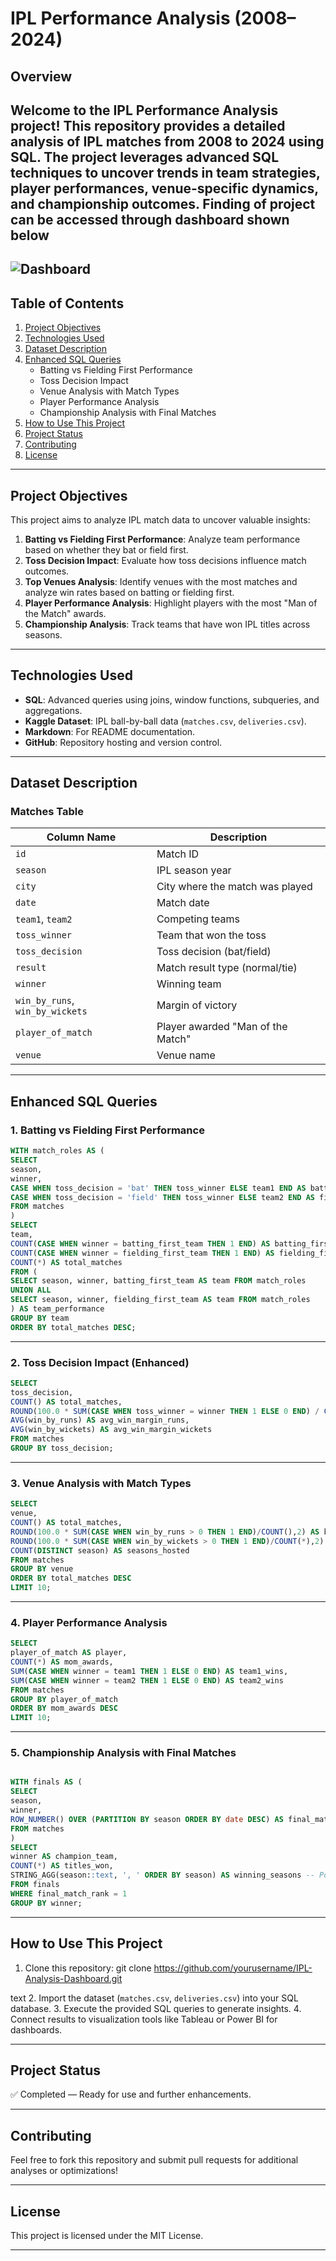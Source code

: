 # **IPL Performance Analysis  (2008–2024)**

## **Overview**

Welcome to the **IPL Performance Analysis** project! This repository provides a detailed analysis of IPL matches from 2008 to 2024 using SQL. The project leverages advanced SQL techniques to uncover trends in team strategies, player performances, venue-specific dynamics, and championship outcomes. Finding of project can be accessed through dashboard shown below
---
![Dashboard](https://github.com/vishalbhadane98/IPL-Performance-Analysis/blob/main/Screenshot%202025-03-31%20152535.png)
---
## **Table of Contents**

1. [Project Objectives](#project-objectives)  
2. [Technologies Used](#technologies-used)  
3. [Dataset Description](#dataset-description)  
4. [Enhanced SQL Queries](#enhanced-sql-queries)  
   - Batting vs Fielding First Performance  
   - Toss Decision Impact  
   - Venue Analysis with Match Types  
   - Player Performance Analysis  
   - Championship Analysis with Final Matches  
5. [How to Use This Project](#how-to-use-this-project)  
6. [Project Status](#project-status)  
7. [Contributing](#contributing)  
8. [License](#license)

---

## **Project Objectives**

This project aims to analyze IPL match data to uncover valuable insights:

1. **Batting vs Fielding First Performance**: Analyze team performance based on whether they bat or field first.
2. **Toss Decision Impact**: Evaluate how toss decisions influence match outcomes.
3. **Top Venues Analysis**: Identify venues with the most matches and analyze win rates based on batting or fielding first.
4. **Player Performance Analysis**: Highlight players with the most "Man of the Match" awards.
5. **Championship Analysis**: Track teams that have won IPL titles across seasons.

---

## **Technologies Used**

- **SQL**: Advanced queries using joins, window functions, subqueries, and aggregations.
- **Kaggle Dataset**: IPL ball-by-ball data (`matches.csv`, `deliveries.csv`).
- **Markdown**: For README documentation.
- **GitHub**: Repository hosting and version control.

---

## **Dataset Description**

### Matches Table
| Column Name         | Description                       |
|---------------------|-----------------------------------|
| `id`                | Match ID                         |
| `season`            | IPL season year                  |
| `city`              | City where the match was played  |
| `date`              | Match date                       |
| `team1`, `team2`    | Competing teams                  |
| `toss_winner`       | Team that won the toss           |
| `toss_decision`     | Toss decision (bat/field)        |
| `result`            | Match result type (normal/tie)   |
| `winner`            | Winning team                    |
| `win_by_runs`, `win_by_wickets` | Margin of victory    |
| `player_of_match`   | Player awarded "Man of the Match"|
| `venue`             | Venue name                      |

---

## **Enhanced SQL Queries**

### 1. Batting vs Fielding First Performance
```sql
WITH match_roles AS (
SELECT
season,
winner,
CASE WHEN toss_decision = 'bat' THEN toss_winner ELSE team1 END AS batting_first_team,
CASE WHEN toss_decision = 'field' THEN toss_winner ELSE team2 END AS fielding_first_team
FROM matches
)
SELECT
team,
COUNT(CASE WHEN winner = batting_first_team THEN 1 END) AS batting_first_wins,
COUNT(CASE WHEN winner = fielding_first_team THEN 1 END) AS fielding_first_wins,
COUNT(*) AS total_matches
FROM (
SELECT season, winner, batting_first_team AS team FROM match_roles
UNION ALL
SELECT season, winner, fielding_first_team AS team FROM match_roles
) AS team_performance
GROUP BY team
ORDER BY total_matches DESC;
```
---

### 2. Toss Decision Impact (Enhanced)
```sql
SELECT
toss_decision,
COUNT() AS total_matches,
ROUND(100.0 * SUM(CASE WHEN toss_winner = winner THEN 1 ELSE 0 END) / COUNT(), 2) AS win_pct,
AVG(win_by_runs) AS avg_win_margin_runs,
AVG(win_by_wickets) AS avg_win_margin_wickets
FROM matches
GROUP BY toss_decision;
```
---

### 3. Venue Analysis with Match Types
```sql
SELECT
venue,
COUNT() AS total_matches,
ROUND(100.0 * SUM(CASE WHEN win_by_runs > 0 THEN 1 END)/COUNT(),2) AS bat_first_win_pct,
ROUND(100.0 * SUM(CASE WHEN win_by_wickets > 0 THEN 1 END)/COUNT(*),2) AS field_first_win_pct,
COUNT(DISTINCT season) AS seasons_hosted
FROM matches
GROUP BY venue
ORDER BY total_matches DESC
LIMIT 10;

```

---

### 4. Player Performance Analysis
```sql
SELECT
player_of_match AS player,
COUNT(*) AS mom_awards,
SUM(CASE WHEN winner = team1 THEN 1 ELSE 0 END) AS team1_wins,
SUM(CASE WHEN winner = team2 THEN 1 ELSE 0 END) AS team2_wins
FROM matches
GROUP BY player_of_match
ORDER BY mom_awards DESC
LIMIT 10;
```
---

### 5. Championship Analysis with Final Matches
```sql

WITH finals AS (
SELECT
season,
winner,
ROW_NUMBER() OVER (PARTITION BY season ORDER BY date DESC) AS final_match_rank
FROM matches
)
SELECT
winner AS champion_team,
COUNT(*) AS titles_won,
STRING_AGG(season::text, ', ' ORDER BY season) AS winning_seasons -- PostgreSQL-specific function; replace with GROUP_CONCAT for MySQL.
FROM finals
WHERE final_match_rank = 1
GROUP BY winner;
```
---

## **How to Use This Project**

1. Clone this repository:
git clone https://github.com/yourusername/IPL-Analysis-Dashboard.git

text
2. Import the dataset (`matches.csv`, `deliveries.csv`) into your SQL database.
3. Execute the provided SQL queries to generate insights.
4. Connect results to visualization tools like Tableau or Power BI for dashboards.

---

## **Project Status**
✅ Completed — Ready for use and further enhancements.

---

## **Contributing**
Feel free to fork this repository and submit pull requests for additional analyses or optimizations!

---

## **License**
This project is licensed under the MIT License.

---
